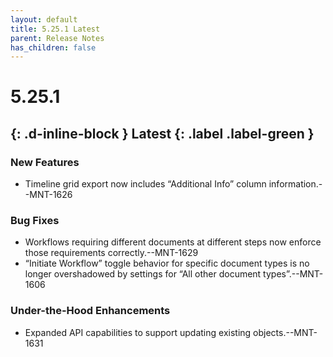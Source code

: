 ```yaml
---
layout: default
title: 5.25.1 Latest
parent: Release Notes
has_children: false
---
```

# 5.25.1
{: .d-inline-block } 
Latest
{: .label .label-green }
----
### New Features
- Timeline grid export now includes “Additional Info” column information.--MNT-1626
### Bug Fixes
- Workflows requiring different documents at different steps now enforce those requirements correctly.--MNT-1629
- “Initiate Workflow” toggle behavior for specific document types is no longer overshadowed by settings for “All other document types”.--MNT-1606
### Under-the-Hood Enhancements
- Expanded API capabilities to support updating existing objects.--MNT-1631